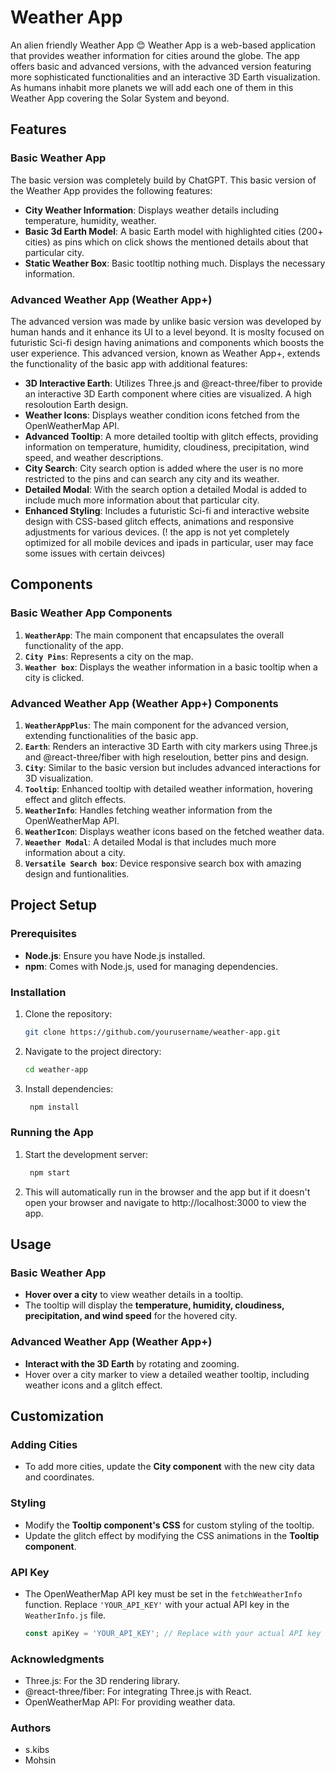 # Weather App

An alien friendly Weather App 😊
Weather App is a web-based application that provides weather information for cities around the globe. The app offers basic and advanced versions, with the advanced version featuring more sophisticated functionalities and an interactive 3D Earth visualization. As humans inhabit more planets we will add each one of them in this Weather App covering the Solar System and beyond.

## Features

### Basic Weather App

The basic version was completely build by ChatGPT. This basic version of the Weather App provides the following features:

- **City Weather Information**: Displays weather details including temperature, humidity, weather.
- **Basic 3d Earth Model**: A basic Earth model with highlighted cities (200+ cities) as pins which on click shows the mentioned details about that particular city.
- **Static Weather Box**: Basic tootltip nothing much. Displays the necessary information.

### Advanced Weather App (Weather App+)

The advanced version was made by unlike basic version was developed by human hands and it enhance its UI to a level beyond. It is moslty focused on futuristic Sci-fi design having animations and components which boosts the user experience. This advanced version, known as Weather App+, extends the functionality of the basic app with additional features:

- **3D Interactive Earth**: Utilizes Three.js and @react-three/fiber to provide an interactive 3D Earth component where cities are visualized. A high resoloution Earth design.
- **Weather Icons**: Displays weather condition icons fetched from the OpenWeatherMap API.
- **Advanced Tooltip**: A more detailed tooltip with glitch effects, providing information on temperature, humidity, cloudiness, precipitation, wind speed, and weather descriptions.
- **City Search**: City search option is added where the user is no more restricted to the pins and can search any city and its weather.
- **Detailed Modal**: With the search option a detailed Modal is added to include much more information about that particular city.
- **Enhanced Styling**: Includes a futuristic Sci-fi and interactive website design with CSS-based glitch effects, animations and responsive adjustments for various devices. (! the app is not yet completely optimized for all mobile devices and ipads in particular, user may face some issues with certain deivces)

## Components

### Basic Weather App Components

1. **`WeatherApp`**: The main component that encapsulates the overall functionality of the app.
2. **`City Pins`**: Represents a city on the map.
3. **`Weather box`**: Displays the weather information in a basic tooltip when a city is clicked.

### Advanced Weather App (Weather App+) Components

1. **`WeatherAppPlus`**: The main component for the advanced version, extending functionalities of the basic app.
2. **`Earth`**: Renders an interactive 3D Earth with city markers using Three.js and @react-three/fiber with high reseloution, better pins and design.
3. **`City`**: Similar to the basic version but includes advanced interactions for 3D visualization.
4. **`Tooltip`**: Enhanced tooltip with detailed weather information, hovering effect and glitch effects.
5. **`WeatherInfo`**: Handles fetching weather information from the OpenWeatherMap API.
6. **`WeatherIcon`**: Displays weather icons based on the fetched weather data.
7. **`Weaether Modal`**: A detailed Modal is that includes much more information about a city.
8. **`Versatile Search box`**: Device responsive search box with amazing design and funtionalities.

## Project Setup

### Prerequisites

- **Node.js**: Ensure you have Node.js installed.
- **npm**: Comes with Node.js, used for managing dependencies.

### Installation

1. Clone the repository:
   ```bash
   git clone https://github.com/yourusername/weather-app.git

2. Navigate to the project directory:
   ```bash
   cd weather-app
3. Install dependencies:
   ```bash
    npm install

### Running the App

1. Start the development server:
   ```bash
    npm start
2. This will automatically run in the browser and the app but if it doesn't open your browser and navigate to http://localhost:3000 to view the app.

## Usage

### Basic Weather App

- **Hover over a city** to view weather details in a tooltip.
- The tooltip will display the **temperature, humidity, cloudiness, precipitation, and wind speed** for the hovered city.

### Advanced Weather App (Weather App+)

- **Interact with the 3D Earth** by rotating and zooming.
- Hover over a city marker to view a detailed weather tooltip, including weather icons and a glitch effect.

## Customization

### Adding Cities

- To add more cities, update the **City component** with the new city data and coordinates.

### Styling

- Modify the **Tooltip component's CSS** for custom styling of the tooltip.
- Update the glitch effect by modifying the CSS animations in the **Tooltip component**.

### API Key

- The OpenWeatherMap API key must be set in the `fetchWeatherInfo` function. Replace `'YOUR_API_KEY'` with your actual API key in the `WeatherInfo.js` file.

  ```javascript
  const apiKey = 'YOUR_API_KEY'; // Replace with your actual API key
### Acknowledgments

 - Three.js: For the 3D rendering library.
 - @react-three/fiber: For integrating Three.js with React.
 - OpenWeatherMap API: For providing weather data.

### Authors
 - s.kibs
 - Mohsin 
